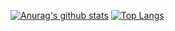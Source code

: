 [![Anurag's github stats](https://github-readme-stats.vercel.app/api?username=nobu0605)](https://github.com/nobu0605/github-readme-stats)
[![Top Langs](https://github-readme-stats.vercel.app/api/top-langs/?username=nobu0605&layout=compact)](https://github.com/nobu0605/github-readme-stats)

